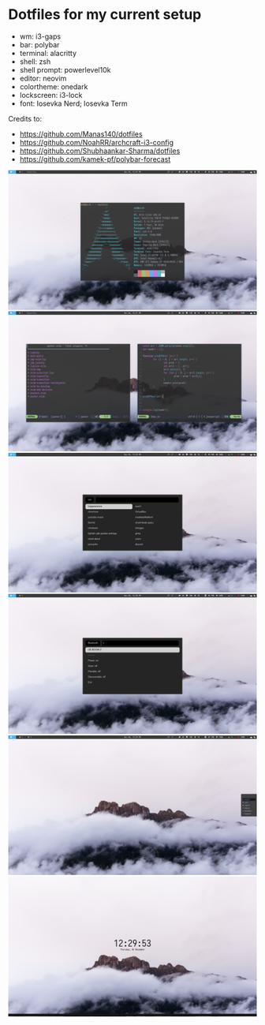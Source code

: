 # Dotfiles for my current setup

* wm: i3-gaps
* bar: polybar
* terminal: alacritty
* shell: zsh
* shell prompt: powerlevel10k
* editor: neovim
* colortheme: onedark
* lockscreen: i3-lock
* font: Iosevka Nerd; Iosevka Term

Credits to:
* https://github.com/Manas140/dotfiles
* https://github.com/NoahRR/archcraft-i3-config
* https://github.com/Shubhaankar-Sharma/dotfiles
* https://github.com/kamek-pf/polybar-forecast


![Display](/pictures/display.png)
![Display](/pictures/nvim.png)
![Display](/pictures/rofi-menu.png)
![Display](/pictures/rofi-blue.png)
![Display](/pictures/rofi-power.png)
![Display](/pictures/lock.png)
